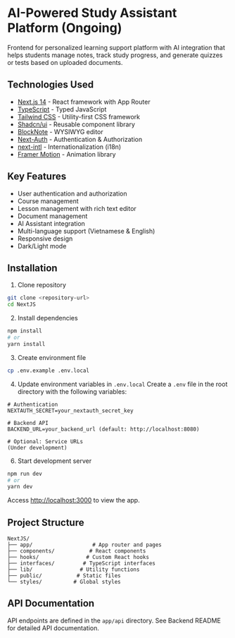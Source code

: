 # AI-Powered Study Assistant Platform (Ongoing)

Frontend for personalized learning support platform with AI integration that helps students manage notes, track study progress, and generate quizzes or tests based on uploaded documents.

## Technologies Used

- [Next.js 14](https://nextjs.org/) - React framework with App Router
- [TypeScript](https://www.typescriptlang.org/) - Typed JavaScript
- [Tailwind CSS](https://tailwindcss.com/) - Utility-first CSS framework  
- [Shadcn/ui](https://ui.shadcn.com/) - Reusable component library
- [BlockNote](https://www.blocknotejs.org/) - WYSIWYG editor
- [Next-Auth](https://next-auth.js.org/) - Authentication & Authorization
- [next-intl](https://next-intl-docs.vercel.app/) - Internationalization (i18n)
- [Framer Motion](https://www.framer.com/motion/) - Animation library

## Key Features

- User authentication and authorization
- Course management 
- Lesson management with rich text editor
- Document management
- AI Assistant integration
- Multi-language support (Vietnamese & English)
- Responsive design
- Dark/Light mode

## Installation

1. Clone repository
```bash
git clone <repository-url>
cd NextJS
```

2. Install dependencies
```bash
npm install
# or
yarn install
```

3. Create environment file
```bash
cp .env.example .env.local
```

4. Update environment variables in `.env.local`
Create a `.env` file in the root directory with the following variables:

```env
# Authentication
NEXTAUTH_SECRET=your_nextauth_secret_key

# Backend API
BACKEND_URL=your_backend_url (default: http://localhost:8080)

# Optional: Service URLs
(Under development)
```

6. Start development server
```bash
npm run dev
# or
yarn dev
```

Access [http://localhost:3000](http://localhost:3000) to view the app.

## Project Structure

```
NextJS/
├── app/                   # App router and pages
├── components/           # React components  
├── hooks/               # Custom React hooks
├── interfaces/         # TypeScript interfaces
├── lib/               # Utility functions
├── public/           # Static files
└── styles/          # Global styles
```

## API Documentation 

API endpoints are defined in the `app/api` directory.
See Backend README for detailed API documentation.
